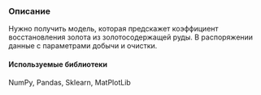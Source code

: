 ### Описание
Нужно получить модель, которая предскажет коэффициент восстановления золота из золотосодержащей руды. В распоряжении данные с параметрами добычи и очистки.

#### Используемые библиотеки
NumPy, Pandas, Sklearn, MatPlotLib
